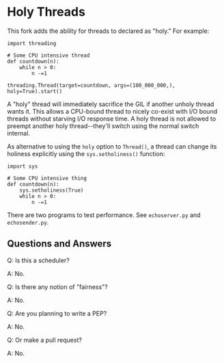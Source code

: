 # Holy Threads

This fork adds the ability for threads to declared as "holy."  For example:

```
import threading

# Some CPU intensive thread
def countdown(n):
    while n > 0:
        n -=1

threading.Thread(target=countdown, args=(100_000_000,), holy=True).start()
```

A "holy" thread will immediately sacrifice the GIL if another unholy
thread wants it.  This allows a CPU-bound thread to nicely co-exist
with I/O bound threads without starving I/O response time.  A holy
thread is not allowed to preempt another holy thread--they'll switch
using the normal switch internal.

As alternative to using the `holy` option to `Thread()`, a thread can
change its holiness explicitly using the `sys.setholiness()`
function:

```
import sys

# Some CPU intensive thing
def countdown(n):
    sys.setholiness(True)
    while n > 0:
        n -=1
```

There are two programs to test performance.  See `echoserver.py` and `echosender.py`.

## Questions and Answers

Q: Is this a scheduler?

A: No.

Q: Is there any notion of "fairness"?

A: No.

Q: Are you planning to write a PEP?

A: No.

Q: Or make a pull request?

A: No.
